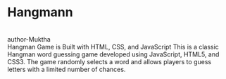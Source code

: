 # Hangmann
<br>
author-Muktha
<br>
 Hangman Game is Built with HTML, CSS, and JavaScript This is a classic Hangman word guessing game developed using JavaScript, HTML5, and CSS3. The game randomly selects a word and allows players to guess letters with a limited number of chances.
